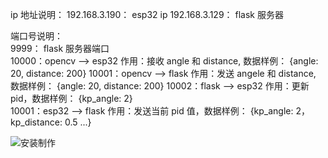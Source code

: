 
ip 地址说明：
192.168.3.190： esp32  ip
192.168.3.129： flask 服务器

端口号说明：  
9999： flask 服务器端口  
10000：opencv -->  esp32  作用：接收 angle 和 distance,  数据样例： {angle: 20, distance: 200}
10001：opencv -->  flask  作用：发送 angele 和 distance,  数据样例： {angle: 20, distance: 200}
10002：flask  -->  esp32  作用：更新 pid，数据样例： {kp_angle: 2}  
10001：esp32  -->  flask  作用：发送当前 pid 值，数据样例： {kp_angle: 2， kp_distance: 0.5 ...}

![安装制作](./imgs/make.png)
